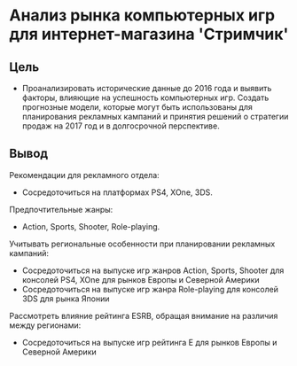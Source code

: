 # Анализ рынка компьютерных игр для интернет-магазина 'Стримчик'
## Цель
- Проанализировать исторические данные до 2016 года и выявить факторы, влияющие на успешность компьютерных игр. Создать прогнозные модели, которые могут быть использованы для планирования рекламных кампаний и принятия решений о стратегии продаж на 2017 год и в долгосрочной перспективе.
## Вывод
Рекомендации для рекламного отдела:
- Сосредоточиться на платформах PS4, XOne, 3DS.

Предпочтительные жанры:
- Action, Sports, Shooter, Role-playing.

Учитывать региональные особенности при планировании рекламных кампаний:
- Сосредоточиться на выпуске игр жанров Action, Sports, Shooter для консолей PS4, XOne для рынков Европы и Северной Америки
- Сосредоточиться на выпуске игр жанра Role-playing для консолей 3DS для рынка Японии

Рассмотреть влияние рейтинга ESRB, обращая внимание на различия между регионами:
- Сосредоточиться на выпуске игр рейтинга E для рынков Европы и Северной Америки
